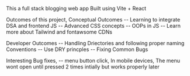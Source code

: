 This a full stack blogging web app
Built using Vite + React

Outcomes of this project,
Conceptual Outcomes
-- Learning to integrate DSA and frontend JS
-- Advanced CSS concepts
-- OOPs in JS
-- Learn more about Tailwind and fontawsome CDNs

Developer Outcomes
-- Handling Driectories and following proper naming Conventions
-- Use DRY princples
-- Fixing Common Bugs

Interesting Bug fixes,
-- menu button click,
In mobile devices, The menu wont open until pressed 2 times intially but works
properly later
